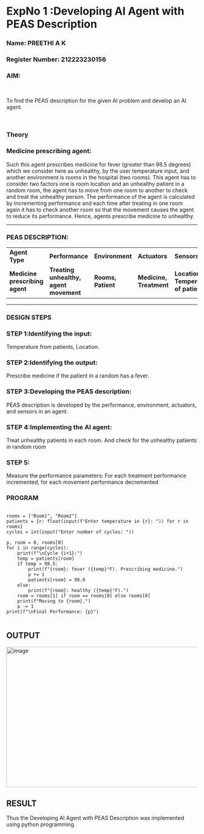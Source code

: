 <h1>ExpNo 1 :Developing AI Agent with PEAS Description</h1>
<h3>Name: PREETHI A K</h3>
<h3>Register Number: 212223230156</h3>


<h3>AIM:</h3>
<br>
<p>To find the PEAS description for the given AI problem and develop an AI agent.</p>
<br>
<h3>Theory</h3>
<h3>Medicine prescribing agent:</h3>
<p>Such this agent prescribes medicine for fever (greater than 98.5 degrees) which we consider here as unhealthy, by the user temperature input, and another environment is rooms in the hospital (two rooms). This agent has to consider two factors one is room location and an unhealthy patient in a random room, the agent has to move from one room to another to check and treat the unhealthy person. The performance of the agent is calculated by incrementing performance and each time after treating in one room again it has to check another room so that the movement causes the agent to reduce its performance. Hence, agents prescribe medicine to unhealthy.</p>
<hr>
<h3>PEAS DESCRIPTION:</h3>
<table>
  <tr>
    <td><strong>Agent Type</strong></td>
    <td><strong>Performance</strong></td>
     <td><strong>Environment</strong></td>
    <td><strong>Actuators</strong></td>
    <td><strong>Sensors</strong></td>
  </tr>
    <tr>
    <td><strong>Medicine prescribing agent</strong></td>
    <td><strong>Treating unhealthy, agent movement</strong></td>
     <td><strong>Rooms, Patient</strong></td>
    <td><strong>Medicine, Treatment</strong></td>
    <td><strong>Location, Temperature of patient</strong></td>
  </tr>
</table>
<hr>
<H3>DESIGN STEPS</H3>
<h3>STEP 1:Identifying the input:</h3>
<p>Temperature from patients, Location.</p>
<h3>STEP 2:Identifying the output:</h3>
<p>Prescribe medicine if the patient in a random has a fever.</p>
<h3>STEP 3:Developing the PEAS description:</h3>
<p>PEAS description is developed by the performance, environment, actuators, and sensors in an agent.</p>
<h3>STEP 4:Implementing the AI agent:</h3>
<p>Treat unhealthy patients in each room. And check for the unhealthy patients in random room</p>
<h3>STEP 5:</h3>
<p>Measure the performance parameters: For each treatment performance incremented, for each movement performance decremented</p>

### PROGRAM

```

rooms = ["Room1", "Room2"]
patients = {r: float(input(f"Enter temperature in {r}: ")) for r in rooms}
cycles = int(input("Enter number of cycles: "))

p, room = 0, rooms[0]
for i in range(cycles):
    print(f"\nCycle {i+1}:")
    temp = patients[room]
    if temp > 98.5:
        print(f"{room}: fever ({temp}°F). Prescribing medicine.")
        p += 1
        patients[room] = 98.0
    else:
        print(f"{room}: healthy ({temp}°F).")
    room = rooms[1] if room == rooms[0] else rooms[0]
    print(f"Moving to {room}.")
    p -= 1
print(f"\nFinal Performance: {p}")


```

## OUTPUT

<img width="549" height="370" alt="image" src="https://github.com/user-attachments/assets/86f938e4-0acb-4f6b-b1d3-97b3f3fa03d1" />

## RESULT

Thus the Developing AI Agent with PEAS Description was implemented using python programming.




